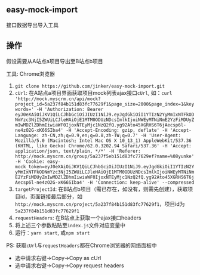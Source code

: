 ## easy-mock-import
接口数据导出导入工具

## 操作
假设需要从A站点a项目导出至B站点b项目

工具: Chrome浏览器

1. `git clone https://github.com/jinker/easy-mock-import.git`
2. `cUrl`: 在A站点a项目界面获取项目mock列表ajax接口`cUrl`, 如：`curl 'http://mock.myscrm.cn/api/mock?project_id=5a237f84b151d83fc77629f1&page_size=2000&page_index=1&keywords=' -H 'Authorization: Bearer eyJ0eXAiOiJKV1QiLCJhbGciOiJIUzI1NiJ9.eyJqdGkiOiI1YTIzN2YyMmIxNTFkODNmYzc3NjI5ZWUiLCJleHAiOjE1MTM0ODUzNDcsImlkIjoiNWEyMTNiNmE2YzFiMDUyZmIwMDZlZDhmIiwiaWF0IjoxNTEyMjc1NzQ2fQ.yg92Ato45XGRHS6T6jAecsp6l-ne4zO2G-xK66SIba4' -H 'Accept-Encoding: gzip, deflate' -H 'Accept-Language: zh-CN,zh;q=0.9,en;q=0.8,zh-TW;q=0.7' -H 'User-Agent: Mozilla/5.0 (Macintosh; Intel Mac OS X 10_13_1) AppleWebKit/537.36 (KHTML, like Gecko) Chrome/62.0.3202.94 Safari/537.36' -H 'Accept: application/json, text/plain, */*' -H 'Referer: http://mock.myscrm.cn/group/5a237f5eb151d83fc77629ef?name=%08yunke' -H 'Cookie: easy-mock_token=eyJ0eXAiOiJKV1QiLCJhbGciOiJIUzI1NiJ9.eyJqdGkiOiI1YTIzN2YyMmIxNTFkODNmYzc3NjI5ZWUiLCJleHAiOjE1MTM0ODUzNDcsImlkIjoiNWEyMTNiNmE2YzFiMDUyZmIwMDZlZDhmIiwiaWF0IjoxNTEyMjc1NzQ2fQ.yg92Ato45XGRHS6T6jAecsp6l-ne4zO2G-xK66SIba4' -H 'Connection: keep-alive' --compressed`
3. `targetProjectId`: 在B站点b项目（需已存在，如没有，则需先创建），获取项目id，页面链接最后部分，如`http://mock.myscrm.cn/project/5a237f84b151d83fc77629f1`，项目id为`5a237f84b151d83fc77629f1`
4. `requestHeaders`: 在B站点上获取一个ajax接口headers
5. 将上述三个参数粘贴至`index.js`文件对应变量中
6. 运行：`yarn start`, 或`npm start`

PS: 获取`cUrl`与`requestHeaders`都在Chrome浏览器的网络面板中
- 选中请求右键->Copy->Copy as cUrl
- 选中请求右键->Copy->Copy request headers
